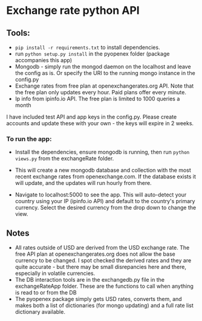 # Exchange rate python API

## Tools:
- `pip install -r requirements.txt` to install dependencies.
- run `python setup.py install` in the pyopenex folder (package accompanies this app)
- Mongodb - simply run the mongod daemon on the localhost and leave the config as is. Or specify the URI to the running mongo instance in the config.py
- Exchange rates from free plan at openexchangerates.org API. Note that the free plan only updates every hour. Paid plans offer every minute.
- Ip info from ipinfo.io API. The free plan is limited to 1000 queries a month

I have included test API and app keys in the config.py. Please create accounts and update these with your own - the keys will expire in 2 weeks.

### To run the app:
- Install the dependencies, ensure mongodb is running, then run `python views.py` from the exchangeRate folder.
- This will create a new mongodb database and collection with the most recent exchange rates from openexchange.com. If the database exists it will update, and the updates will run hourly from there.

- Navigate to localhost:5000 to see the app. This will auto-detect your country using your IP (ipinfo.io API) and default to the country's primary currency. Select the desired currency from the drop down to change the view.

## Notes
- All rates outside of USD are derived from the USD exchange rate. The free API plan at openexchangerates.org does not allow the base currency to be changed. I spot checked the derived rates and they are quite accurate - but there may be small disrepancies here and there, especially in volatile currencies.
- The DB interaction tools are in the exchangedb.py file in the exchangeRateApp folder. These are the functions to call when anything is read to or from the DB
- The pyopenex package simply gets USD rates, converts them, and makes both a list of dictionaries (for mongo updating) and a full rate list dictionary available.
